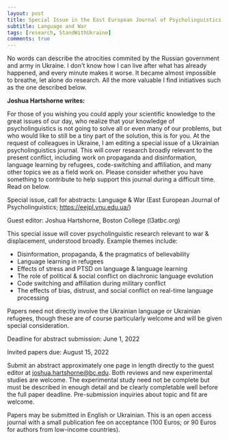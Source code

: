 ```yaml
---
layout: post
title: Special Issue in the East European Journal of Psycholinguistics
subtitle: Language and War
tags: [research, StandWithUkraine]
comments: true
---
```


No words can describe the atrocities commited by the Russian government and army in Ukraine. I don't know how I can live after what has already happened, and every minute makes it worse. It became almost impossible to breathe, let alone do research. All the more valuable I find initiatives such as the one described below.  

**Joshua Hartshorne writes:**  

For those of you wishing you could apply your scientific knowledge to the great issues of our day, who realize that your knowledge of psycholinguistics is not going to solve all or even many of our problems, but who would like to still be a tiny part of the solution, this is for you.
At the request of colleagues in Ukraine, I am editing a special issue of a Ukrainian psycholinguistics journal. This will cover research broadly relevant to the present conflict, including work on propaganda and disinformation, language learning by refugees, code-switching and affiliation, and many other topics we as a field work on. Please consider whether you have something to contribute to help support this journal during a difficult time. Read on below.

Special issue, call for abstracts: Language & War (East European Journal of Psycholinguistics; https://eejpl.vnu.edu.ua/)

Guest editor: Joshua Hartshorne, Boston College (l3atbc.org)

This special issue will cover psycholinguistic research relevant to war & displacement, understood broadly. Example themes include: 

- Disinformation, propaganda, & the pragmatics of believability
- Language learning in refugees
- Effects of stress and PTSD on language & language learning
- The role of political & social conflict on diachronic language evolution
- Code switching and affiliation during military conflict
- The effects of bias, distrust, and social conflict on real-time language processing

Papers need not directly involve the Ukrainian language or Ukrainian refugees, though these are of course particularly welcome and will be given special consideration. 

Deadline for abstract submission: June 1, 2022

Invited papers due: August 15, 2022

Submit an abstract approximately one page in length directly to the guest editor at joshua.hartshorne@bc.edu. Both reviews and new experimental studies are welcome. The experimental study need not be complete but must be described in enough detail and be clearly completable well before the full paper deadline. Pre-submission inquiries about topic and fit are welcome.

Papers may be submitted in English or Ukrainian. This is an open access journal with a small publication fee on acceptance (100 Euros; or 90 Euros for authors from low-income countries).
